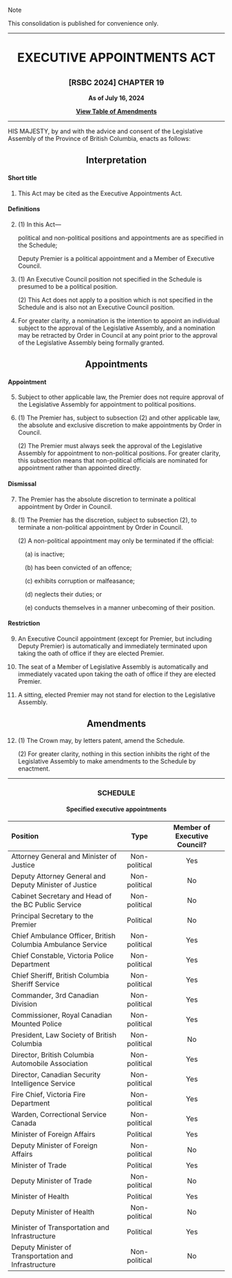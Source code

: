 > [!note]
> This consolidation is published for convenience only.

<div align="center">

<hr/>

<h1>EXECUTIVE APPOINTMENTS ACT</h1>

<h2><small>[RSBC 2024] CHAPTER 19</small></h2>

**As of July 16, 2024**

[**View Table of Amendments**](./README.md)

<hr/>

</div>

HIS MAJESTY, by and with the advice and consent of the Legislative Assembly of the Province of British Columbia, enacts as follows:

<div align="center">
<h2>Interpretation</h2>
</div>

#### Short title

1. This Act may be cited as the Executive Appointments Act.

#### Definitions

2. (1) In this Act—

   political and non-political positions and appointments are as specified in the Schedule;

   Deputy Premier is a political appointment and a Member of Executive Council.

3. (1) An Executive Council position not specified in the Schedule is presumed to be a political position.

   (2) This Act does not apply to a position which is not specified in the Schedule and is also not an Executive Council position.

4. For greater clarity, a nomination is the intention to appoint an individual subject to the approval of the Legislative Assembly, and a nomination may be retracted by Order in Council at any point prior to the approval of the Legislative Assembly being formally granted.

<div align="center">
<h2>Appointments</h2>
</div>

#### Appointment

5. Subject to other applicable law, the Premier does not require approval of the Legislative Assembly for appointment to political positions.

6. (1) The Premier has, subject to subsection (2) and other applicable law, the absolute and exclusive discretion to make appointments by Order in Council.

   (2) The Premier must always seek the approval of the Legislative Assembly for appointment to non-political positions. For greater clarity, this subsection means that non-political officials are nominated for appointment rather than appointed directly.

#### Dismissal

7. The Premier has the absolute discretion to terminate a political appointment by Order in Council.

8. (1) The Premier has the discretion, subject to subsection (2), to terminate a non-political appointment by Order in Council.

   (2) A non-political appointment may only be terminated if the official:

   &nbsp;&nbsp;&nbsp;&nbsp;(a) is inactive;

   &nbsp;&nbsp;&nbsp;&nbsp;(b) has been convicted of an offence;

   &nbsp;&nbsp;&nbsp;&nbsp;(c) exhibits corruption or malfeasance;

   &nbsp;&nbsp;&nbsp;&nbsp;(d) neglects their duties; or

   &nbsp;&nbsp;&nbsp;&nbsp;(e) conducts themselves in a manner unbecoming of their position.

#### Restriction

9. An Executive Council appointment (except for Premier, but including Deputy Premier) is automatically and immediately terminated upon taking the oath of office if they are elected Premier.

10. The seat of a Member of Legislative Assembly is automatically and immediately vacated upon taking the oath of office if they are elected Premier.

11. A sitting, elected Premier may not stand for election to the Legislative Assembly.

<div align="center">
<h2>Amendments</h2>
</div>

12. (1) The Crown may, by letters patent, amend the Schedule.

    (2) For greater clarity, nothing in this section inhibits the right of the Legislative Assembly to make amendments to the Schedule by enactment.

<hr/>
<div align="center">

<h3>SCHEDULE</h3>
<h4>Specified executive appointments</h4>

| Position                                                    |     Type      | Member of Executive Council? |
| :---------------------------------------------------------- | :-----------: | :--------------------------: |
| Attorney General and Minister of Justice                    | Non-political |             Yes              |
| Deputy Attorney General and Deputy Minister of Justice      | Non-political |              No              |
| Cabinet Secretary and Head of the BC Public Service         | Non-political |              No              |
| Principal Secretary to the Premier                          |   Political   |              No              |
| Chief Ambulance Officer, British Columbia Ambulance Service | Non-political |             Yes              |
| Chief Constable, Victoria Police Department                 | Non-political |             Yes              |
| Chief Sheriff, British Columbia Sheriff Service             | Non-political |             Yes              |
| Commander, 3rd Canadian Division                            | Non-political |             Yes              |
| Commissioner, Royal Canadian Mounted Police                 | Non-political |             Yes              |
| President, Law Society of British Columbia                  | Non-political |              No              |
| Director, British Columbia Automobile Association           | Non-political |             Yes              |
| Director, Canadian Security Intelligence Service            | Non-political |             Yes              |
| Fire Chief, Victoria Fire Department                        | Non-political |             Yes              |
| Warden, Correctional Service Canada                         | Non-political |             Yes              |
| Minister of Foreign Affairs                                 |   Political   |             Yes              |
| Deputy Minister of Foreign Affairs                          | Non-political |              No              |
| Minister of Trade                                           |   Political   |             Yes              |
| Deputy Minister of Trade                                    | Non-political |              No              |
| Minister of Health                                          |   Political   |             Yes              |
| Deputy Minister of Health                                   | Non-political |              No              |
| Minister of Transportation and Infrastructure               |   Political   |             Yes              |
| Deputy Minister of Transportation and Infrastructure        | Non-political |              No              |

</div>
